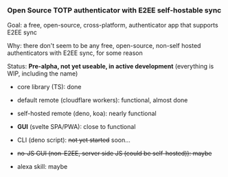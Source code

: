 ### Open Source TOTP authenticator with E2EE self-hostable sync

Goal: a free, open-source, cross-platform, authenticator app that supports E2EE sync

Why: there don't seem to be any free, open-source, non-self hosted authenticators with E2EE sync, for some reason


Status: **Pre-alpha, not yet useable, in active development**
(everything is WIP, including the name)

- core library (TS): done

- default remote (cloudflare workers): functional, almost done
- self-hosted remote (deno, koa): nearly functional

- **GUI** (svelte SPA/PWA): close to functional
- CLI (deno script): ~~not yet started~~ soon...
- ~~no-JS GUI (non-E2EE, server side JS (could be self-hosted)): maybe~~
- alexa skill: maybe
